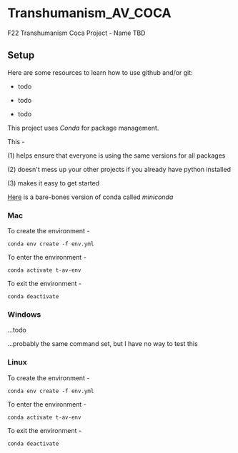 # Transhumanism_AV_COCA

F22 Transhumanism Coca Project - Name TBD


## Setup


Here are some resources to learn how to use github and/or git:

- todo
    
- todo
    
- todo


This project uses _Conda_ for package management.

This - 

(1) helps ensure that everyone is using the same versions for all packages
    
(2) doesn't mess up your other projects if you already have python installed
    
(3) makes it easy to get started


[Here](https://docs.conda.io/en/latest/miniconda.html) is a bare-bones version of conda called _miniconda_

### Mac


To create the environment -
```console
conda env create -f env.yml
```


To enter the environment - 
```console
conda activate t-av-env
```


To exit the environment - 
```console
conda deactivate
```


### Windows


...todo

...probably the same command set, but I have no way to test this


### Linux


To create the environment -
```console
conda env create -f env.yml
```


To enter the environment - 
```console
conda activate t-av-env
```


To exit the environment - 
```console
conda deactivate
```
